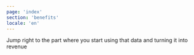 ```yaml
---
page: 'index'
section: 'benefits'
locale: 'en'
---
```

Jump right to the part where you start using that data and turning it into revenue
